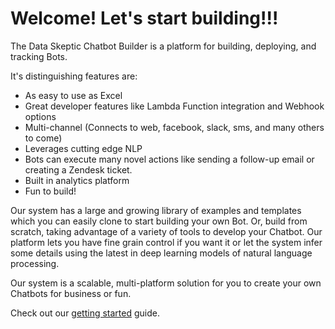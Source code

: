# Welcome!  Let's start building!!!

The Data Skeptic Chatbot Builder is a platform for building, deploying, and tracking Bots.

It's distinguishing features are:

* As easy to use as Excel
* Great developer features like Lambda Function integration and Webhook options
* Multi-channel (Connects to web, facebook, slack, sms, and many others to come)
* Leverages cutting edge NLP
* Bots can execute many novel actions like sending a follow-up email or creating a Zendesk ticket.
* Built in analytics platform
* Fun to build!

Our system has a large and growing library of examples and templates which you can easily clone to start building your own Bot.  Or, build from scratch, taking advantage of a variety of tools to develop your Chatbot.  Our platform lets you have fine grain control if you want it or let the system infer some details using the latest in deep learning models of natural language processing.

Our system is a scalable, multi-platform solution for you to create your own Chatbots for business or fun.

Check out our [getting started](getting-started/) guide.
